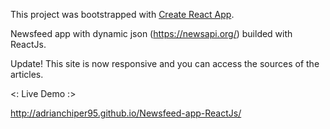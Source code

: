 This project was bootstrapped with [Create React App](https://github.com/facebook/create-react-app).

Newsfeed app with dynamic json (https://newsapi.org/) builded with ReactJs.

Update!
This site is now responsive and you can access the sources of the articles.

<:                  Live Demo                      :>

http://adrianchiper95.github.io/Newsfeed-app-ReactJs/

